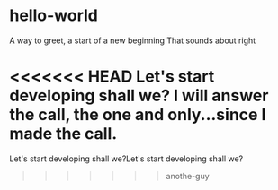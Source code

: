 hello-world
===========

A way to greet, a start of a new beginning 
That sounds about right

<<<<<<< HEAD
Let's start developing shall we?
I will answer the call, the one and only...since I made the call.
=======
Let's start developing shall we?Let's start developing shall we?
>>>>>>> anothe-guy
